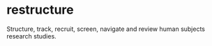 # restructure
Structure, track, recruit, screen, navigate and review human subjects research studies. 
